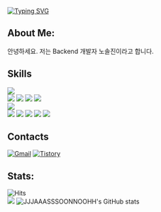 <a href="https://git.io/typing-svg"><img src="https://readme-typing-svg.demolab.com?font=Fira+Code&size=25&duration=3000&pause=2000&color=FFFFFF&background=000000&center=true&vCenter=true&random=false&width=600&lines=Hello+World!+It's+Soljin+Noh's+Github!" alt="Typing SVG" /></a>

## About Me:
안녕하세요. 저는 Backend 개발자 노솔진이라고 합니다.

## Skills
<div id="languages">
  <img src="https://img.shields.io/badge/JAVA-ffa500?style=for-the-badge&logo=java">
</div>
<div id="backend">
  <img src="https://img.shields.io/badge/Spring-008000?style=for-the-badge&logo=spring&logoColor=white">
  <img src="https://img.shields.io/badge/Spring Boot-6DB33F?style=for-the-badge&logo=spring boot&logoColor=white">
  <img src="https://img.shields.io/badge/JSP-50bcdf?style=for-the-badge">
  <img src="https://img.shields.io/badge/apache tomcat-F8DC75?style=for-the-badge&logo=apachetomcat&logoColor=black">
</div>
<div id="DBs">
  <img src="https://img.shields.io/badge/mysql-4479A1?style=for-the-badge&logo=mysql&logoColor=white">
</div>
<div id="frontend">
  <img src="https://img.shields.io/badge/html5-E34F26?style=for-the-badge&logo=html5&logoColor=white">
  <img src="https://img.shields.io/badge/css-1572B6?style=for-the-badge&logo=css3&logoColor=white">
  <img src="https://img.shields.io/badge/javascript-F7DF1E?style=for-the-badge&logo=javascript&logoColor=black">
  <img src="https://img.shields.io/badge/bootstrap-7952B3?style=for-the-badge&logo=bootstrap&logoColor=white">
  <img src="https://img.shields.io/badge/jQuery-0067a3?style=for-the-badge&logo=jQuery&logoColor=white">
</div>

## Contacts

[![Gmail](https://img.shields.io/badge/Gmail-EA4335?style=for-the-badge&logo=Gmail&logoColor=white)](mailto:thfwls92@gmail.com)
<a href="https://dev-field-new.tistory.com" target="_blank">
  <img src="https://img.shields.io/badge/Tistory-ff7f00?style=for-the-badge" alt="Tistory">
</a>




## Stats: 
<img src="https://hits.seeyoufarm.com/api/count/incr/badge.svg?url=https%3A%2F%2Fgithub.com%2FJJJAAASSSOONNOOHH&count_bg=%2379C83D&title_bg=%23555555&icon=github.svg&icon_color=%23E7E7E7&title=hits&edge_flat=false" alt="Hits">
<div>
  <img src="https://github-readme-stats.vercel.app/api/top-langs/?username=JJJAAASSSOONNOOHH&layout=donut">  
  <img src="https://github-readme-stats.vercel.app/api?username=JJJAAASSSOONNOOHH&include_all_commits=true&count_private=true" alt="JJJAAASSSOONNOOHH's GitHub stats">
</div>
